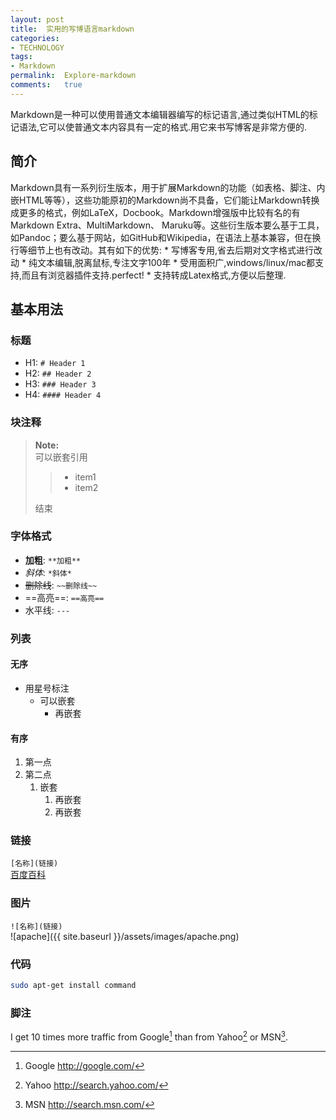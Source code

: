 ```yaml
---
layout:	post
title:	实用的写博语言markdown
categories:
- TECHNOLOGY
tags:
- Markdown
permalink:  Explore-markdown
comments:	true
---
```

Markdown是一种可以使用普通文本编辑器编写的标记语言,通过类似HTML的标记语法,它可以使普通文本内容具有一定的格式.用它来书写博客是非常方便的.
<!-- more -->

## 简介
Markdown具有一系列衍生版本，用于扩展Markdown的功能（如表格、脚注、内嵌HTML等等），这些功能原初的Markdown尚不具备，它们能让Markdown转换成更多的格式，例如LaTeX，Docbook。Markdown增强版中比较有名的有Markdown Extra、MultiMarkdown、 Maruku等。这些衍生版本要么基于工具，如Pandoc；要么基于网站，如GitHub和Wikipedia，在语法上基本兼容，但在换行等细节上也有改动。其有如下的优势:
	* 写博客专用,省去后期对文字格式进行改动
	* 纯文本编辑,脱离鼠标,专注文字100年
	* 受用面积广,windows/linux/mac都支持,而且有浏览器插件支持.perfect!
	* 支持转成Latex格式,方便以后整理.

## 基本用法
### 标题
* H1:	`# Header 1`
* H2:	`## Header 2`
* H3:	`### Header 3`
* H4:	`#### Header 4`

### 块注释
> **Note:**  
> 可以嵌套引用  
>> * item1   
>> * item2   
>
> 结束

### 字体格式
* **加粗**:	`**加粗**`
* *斜体*:	`*斜体*`
* ~~删除线~~:	`~~删除线~~`
* ==高亮==:	`==高亮==`
* 水平线:	`---`

### 列表
#### 无序
* 用星号标注
	* 可以嵌套
		* 再嵌套

#### 有序
1. 第一点
2. 第二点
	1. 嵌套
		1. 再嵌套
		2. 再嵌套

### 链接
`[名称](链接)`   
[百度百科](http://baike.baidu.com/view/1.htm)

### 图片
`![名称](链接)`  
![apache]({{ site.baseurl }}/assets/images/apache.png)

### 代码

```bash
sudo apt-get install command
```

### 脚注
I get 10 times more traffic from Google[^google] than from Yahoo[^2] or MSN[^3].

[^google]: Google http://google.com/
[^2]: Yahoo	http://search.yahoo.com/
[^3]: MSN	http://search.msn.com/

